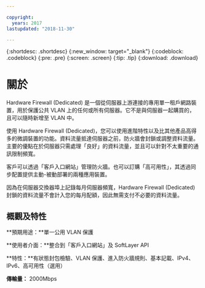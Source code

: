 ```yaml
---

copyright:
  years: 2017
lastupdated: "2018-11-30"

---
```


{:shortdesc: .shortdesc}
{:new_window: target="_blank"}
{:codeblock: .codeblock}
{:pre: .pre}
{:screen: .screen}
{:tip: .tip}
{:download: .download}

# 關於

Hardware Firewall (Dedicated) 是一個從伺服器上游連接的專用單一租戶網路裝置，用於保護公共 VLAN 上的任何或所有伺服器。它不是與伺服器一起購買的，且可以隨時新增至 VLAN 中。   

使用 Hardware Firewall (Dedicated)，您可以使用進階特性以及比其他產品高得多的微調裝置的功能。資料流量抵達伺服器之前，防火牆會封鎖或調整資料流量。主要的優點在於伺服器只需處理「良好」的資料流量，並且可以針對不太重要的通訊限制頻寬。 

客戶可以透過「客戶入口網站」管理防火牆。也可以訂購「高可用性」，其透過同步配置提供主動-被動部署的兩種應用裝置。

因為在伺服器交換器埠上記錄每月伺服器頻寬，Hardware Firewall (Dedicated) 封鎖的資料流量不會計入您的每月配額，因此無需支付不必要的資料流量。

## 概觀及特性

**預期用途：**單一公用 VLAN 保護

**使用者介面：**整合到「客戶入口網站」及 SoftLayer API

**特性：**有狀態封包檢驗、VLAN 保護、進入防火牆規則、基本記載、IPv4、IPv6、高可用性（選用）

**傳輸量：** 2000Mbps
